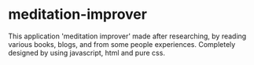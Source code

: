 # meditation-improver
This application 'meditation improver' made after researching, by reading various books, blogs, and from some people experiences.
Completely designed by using javascript, html and pure css.
